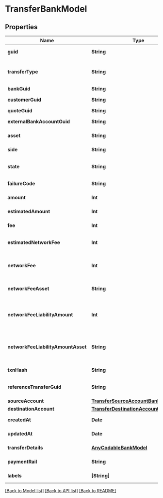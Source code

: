 # TransferBankModel

## Properties
Name | Type | Description | Notes
------------ | ------------- | ------------- | -------------
**guid** | **String** | Auto-generated unique identifier for the transfer. | [optional] 
**transferType** | **String** | The type of transfer; one of funding, book, crypto, instant_funding, funding_return, or crypto_return. | [optional] 
**bankGuid** | **String** | The associated bank&#39;s identifier. | [optional] 
**customerGuid** | **String** | The associated customer&#39;s identifier. | [optional] 
**quoteGuid** | **String** | The associated quote&#39;s identifier. | [optional] 
**externalBankAccountGuid** | **String** | The associated external bank account&#39;s identifier. | [optional] 
**asset** | **String** | The asset the transfer is related to, e.g., USD. | [optional] 
**side** | **String** | The direction of the quote; one of deposit or withdrawal. | [optional] 
**state** | **String** | The state of the transfer; one of storing, pending, reviewing, completed, or failed. | [optional] 
**failureCode** | **String** | The failure code for failed transfers. | [optional] 
**amount** | **Int** | The actual amount in base units of the asset. | [optional] 
**estimatedAmount** | **Int** | The estimated amount in base units of the asset. | [optional] 
**fee** | **Int** | The fee associated with the transfer. | [optional] 
**estimatedNetworkFee** | **Int** | The estimated network fee in base units of network_fee_asset. Only present on &#x60;crypto&#x60; transfers. | [optional] 
**networkFee** | **Int** | The actual network fee in base units of network_fee_asset. Only present on &#x60;crypto&#x60; transfers that have successfully completed. | [optional] 
**networkFeeAsset** | **String** | The asset code of the network fee. Only present on &#x60;crypto&#x60; transfers that have successfully completed. | [optional] 
**networkFeeLiabilityAmount** | **Int** | The equivalent fiat network fee in base units of network_fee_liability_amount_asset. Only present on &#x60;crypto&#x60; transfers that have successfully completed. | [optional] 
**networkFeeLiabilityAmountAsset** | **String** | The fiat asset the network_fee_liability_amount is denominated in. Only present on &#x60;crypto&#x60; transfers that have successfully completed. | [optional] 
**txnHash** | **String** | The hash of the blockchain transaction | [optional] 
**referenceTransferGuid** | **String** | The guid of the related transfer. Only present on &#x60;funding_return&#x60; transfers. | [optional] 
**sourceAccount** | [**TransferSourceAccountBankModel**](TransferSourceAccountBankModel.md) |  | [optional] 
**destinationAccount** | [**TransferDestinationAccountBankModel**](TransferDestinationAccountBankModel.md) |  | [optional] 
**createdAt** | **Date** | ISO8601 datetime the record was created at. | [optional] 
**updatedAt** | **Date** | ISO8601 datetime the record was last updated at. | [optional] 
**transferDetails** | [**AnyCodableBankModel**](.md) | The raw details on the transfer from the bank. | [optional] 
**paymentRail** | **String** | The rail the payment was done on. One of: ach, eft, wire, rtp | [optional] 
**labels** | **[String]** | The labels associated with the transfer. | [optional] 

[[Back to Model list]](../README.md#documentation-for-models) [[Back to API list]](../README.md#documentation-for-api-endpoints) [[Back to README]](../README.md)


